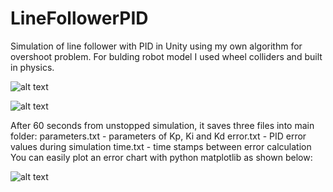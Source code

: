 # LineFollowerPID
Simulation of line follower with PID in Unity using my own algorithm for overshoot problem. 
For bulding robot model I used wheel colliders and built in physics.

![alt text](https://github.com/vvrvvd/LineFollowerPID/blob/master/Screenshoots/race%20route.png)

![alt text](https://github.com/vvrvvd/LineFollowerPID/blob/master/Screenshoots/line%20follower%20ui.png)

After 60 seconds from unstopped simulation, it saves three files into main folder:
    parameters.txt - parameters of Kp, Ki and Kd
    error.txt - PID error values during simulation
    time.txt - time stamps between error calculation
You can easily plot an error chart with python matplotlib as shown below:

![alt text](https://github.com/vvrvvd/LineFollowerPID/blob/master/Screenshoots/error.png)


